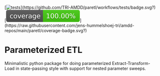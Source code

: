 
[![tests](https://github.com/TRI-AMDD/paretl/workflows/linting%20+%20tests/badge.svg?)](https://github.com/TRI-AMDD/paretl/workflows/tests/badge.svg?)
[![codecoverage](https://raw.githubusercontent.com/jens-hummelshoej-tri/amdd-repos/main/paretl/coverage-badge.svg?)](https://raw.githubusercontent.com/jens-hummelshoej-tri/amdd-repos/main/paretl/coverage-badge.svg?)

# Parameterized ETL

Minimalistic python package for doing parameterized Extract-Transform-Load in state-passing style with support for nested parameter sweeps.
